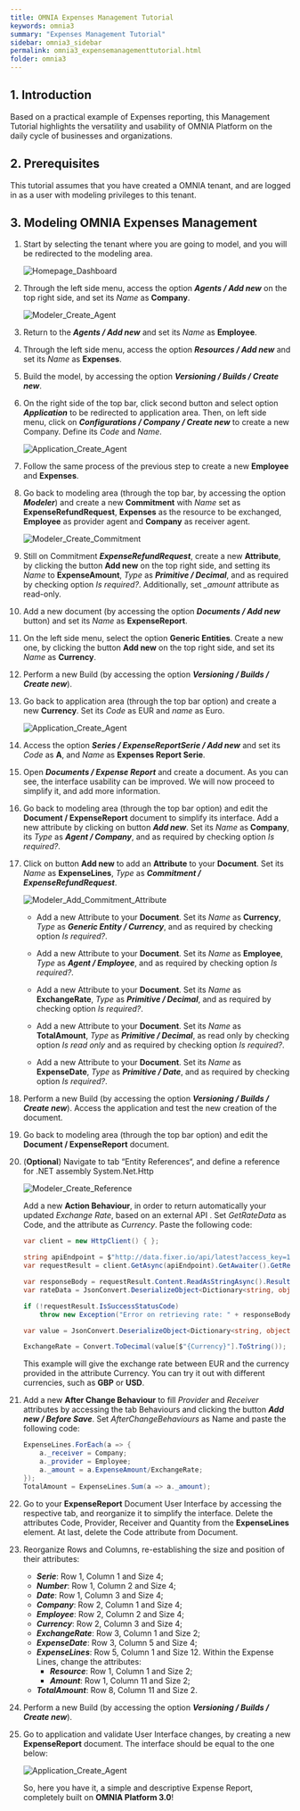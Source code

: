 ```yaml
---
title: OMNIA Expenses Management Tutorial
keywords: omnia3
summary: "Expenses Management Tutorial"
sidebar: omnia3_sidebar
permalink: omnia3_expensemanagementtutorial.html
folder: omnia3
---
```


## 1. Introduction

Based on a practical example of Expenses reporting, this Management Tutorial highlights the versatility and usability of OMNIA Platform on the daily cycle of businesses and organizations.


## 2. Prerequisites

This tutorial assumes that you have created a OMNIA tenant, and are logged in as a user with modeling privileges to this tenant.

## 3. Modeling OMNIA Expenses Management

1.  Start by selecting the tenant where you are going to model, and you will be redirected to the modeling area.
    
    ![Homepage_Dashboard](/images/tutorials/beginner/Modeler-Homepage.PNG)
    
2.  Through the left side menu, access the option  ***Agents / Add new*** on the top right side, and set its  *Name*  as  **Company**.

    ![Modeler_Create_Agent](/images/tutorials/expensemanagement/Modeler-Add-Agent.PNG)
   
3.  Return to the  ***Agents / Add new*** and set its *Name* as **Employee**.
    
4.  Through the left side menu, access the option  ***Resources / Add new*** and set its  *Name*  as  **Expenses**.
    
5.  Build the model, by accessing the option  ***Versioning / Builds / Create new***.
    
6.  On the right side of the top bar, click second button and select option ***Application*** to be redirected to application area. Then, on left side menu, click on ***Configurations / Company / Create new*** to create a new Company. Define its *Code*  and  *Name*.
    
    ![Application_Create_Agent](/images/tutorials/expensemanagement/Application-Add-Agent.PNG)
    
7.  Follow the same process of the previous step to create a new  **Employee**  and  **Expenses**.
    
8.  Go back to modeling area (through the top bar, by accessing the option  ***Modeler***) and create a new  **Commitment**  with  *Name*  set as  **ExpenseRefundRequest**,  **Expenses**  as the resource to be exchanged,  **Employee**  as provider agent and  **Company**  as receiver agent.
  
    ![Modeler_Create_Commitment](/images/tutorials/expensemanagement/Modeler-Add-Commitment.PNG)
 
9. Still on Commitment ***ExpenseRefundRequest***, create a new **Attribute**, by clicking the button  **Add new**  on the top right side, and setting its  *Name*  to  **ExpenseAmount**, *Type* as ***Primitive / Decimal***, and as required by checking option *Is required?*. Additionally, set *_amount* attribute as read-only.
    
10. Add a new document (by accessing the option ***Documents / Add new*** button) and set its *Name* as **ExpenseReport**. 
   
11. On the left side menu, select the option **Generic Entities**. Create a new one, by clicking the button  **Add new**  on the top right side, and set its *Name*  as  **Currency**.
  
12. Perform a new Build (by accessing the option ***Versioning / Builds / Create new***).

13. Go back to application area (through the top bar option) and create a new **Currency**. Set its *Code* as EUR and *name* as Euro.

     ![Application_Create_Agent](/images/tutorials/expensemanagement/Application-Create-Currency.PNG)
        
14. Access the option ***Series / ExpenseReportSerie / Add new*** and set its *Code* as **A**, and *Name* as **Expenses Report Serie**.

15. Open ***Documents / Expense Report*** and create a document. As you can see, the interface usability can be improved. We will now proceed to simplify it, and add more information.

16. Go back to modeling area (through the top bar option) and edit the **Document / ExpenseReport**  document to simplify its interface. Add a new attribute by clicking on button  ***Add new***. Set its *Name* as **Company**, its *Type*  as  ***Agent / Company***, and as required by checking option *Is required?*.

17. Click on button **Add new** to add an **Attribute** to your **Document**. Set its *Name* as **ExpenseLines**, *Type* as ***Commitment / ExpenseRefundRequest***.

    ![Modeler_Add_Commitment_Attribute](/images/tutorials/expensemanagement/Modeler-Add-ExpenseReport-ExpenseRefundRequest.PNG)

    - Add a new Attribute to your **Document**. Set its *Name* as **Currency**, *Type* as ***Generic Entity / Currency***, and as required by checking option *Is required?*.

    - Add a new Attribute to your **Document**. Set its *Name* as **Employee**, *Type* as ***Agent / Employee***, and as required by checking option *Is required?*.

    - Add a new Attribute to your **Document**. Set its *Name* as **ExchangeRate**, *Type* as ***Primitive / Decimal***, and as required by checking option *Is required?*.

    - Add a new Attribute to your **Document**. Set its *Name* as **TotalAmount**, *Type* as ***Primitive / Decimal***, as read only by checking option *Is read only* and as required by checking option *Is required?*.
    
    - Add a new Attribute to your **Document**. Set its *Name* as **ExpenseDate**, *Type* as ***Primitive / Date***, and as required by checking option *Is required?*.

18. Perform a new Build (by accessing the option ***Versioning / Builds / Create new***). Access the application and test the new creation of the document.

19. Go back to modeling area (through the top bar option) and edit the  **Document / ExpenseReport**  document.

20. (**Optional**) Navigate to tab “Entity References“, and define a reference for .NET assembly System.Net.Http

    ![Modeler_Create_Reference](/images/tutorials/expensemanagement/Modeler-Create-Reference.PNG)
    
    Add a new **Action Behaviour**, in order to return automatically your updated *Exchange Rate*, based on an external API . Set *GetRateData* as Code, and the attribute as *Currency*. Paste the following code:

    ```C#
    var client = new HttpClient() { };

    string apiEndpoint = $"http://data.fixer.io/api/latest?access_key=13854a5cc70cff0901740c1a7ac3c5b3&symbols={Currency}";
    var requestResult = client.GetAsync(apiEndpoint).GetAwaiter().GetResult();

    var responseBody = requestResult.Content.ReadAsStringAsync().Result;
    var rateData = JsonConvert.DeserializeObject<Dictionary<string, object>>(responseBody);

    if (!requestResult.IsSuccessStatusCode)
        throw new Exception("Error on retrieving rate: " + responseBody);

    var value = JsonConvert.DeserializeObject<Dictionary<string, object>>(rateData["rates"].ToString());

    ExchangeRate = Convert.ToDecimal(value[$"{Currency}"].ToString());
    ```
    This example will give the exchange rate between EUR and the currency provided in the attribute Currency. You can try it out with different currencies, such as **GBP** or **USD**.

21. Add a new **After Change Behaviour** to fill *Provider* and *Receiver* attributes by accessing the tab Behaviours and clicking the button ***Add new / Before Save***. Set *AfterChangeBehaviours* as Name and paste the following code:

    ```C#
    ExpenseLines.ForEach(a => {
        a._receiver = Company;
        a._provider = Employee;
        a._amount = a.ExpenseAmount/ExchangeRate;
    });
    TotalAmount = ExpenseLines.Sum(a => a._amount); 
    ```
    
22. Go to your **ExpenseReport** Document User Interface by accessing the respective tab, and reorganize it to simplify the interface. Delete the attributes Code, Provider, Receiver and Quantity from the **ExpenseLines** element. At last, delete the Code attribute from Document.

23. Reorganize Rows and Columns, re-establishing the size and position of their attributes:
    - ***Serie***: Row 1, Column 1 and Size 4;
    - ***Number***: Row 1, Column 2 and Size 4;
    - ***Date***: Row 1, Column 3 and Size 4;
    - ***Company***: Row 2, Column 1 and Size 4;
    - ***Employee***: Row 2, Column 2 and Size 4;
    - ***Currency***: Row 2, Column 3 and Size 4;
    - ***ExchangeRate***: Row 3, Column 1 and Size 2;
    - ***ExpenseDate***: Row 3, Column 5 and Size 4;
    - ***ExpenseLines***: Row 5, Column 1 and Size 12. Within the Expense Lines, change the attributes:
        - ***Resource***: Row 1, Column 1 and Size 2;
        - ***Amount***: Row 1, Column 11 and Size 2;
    - ***TotalAmount***: Row 8, Column 11 and Size 2.

24. Perform a new Build (by accessing the option ***Versioning / Builds / Create new***).

25. Go to application and validate User Interface changes, by creating a new **ExpenseReport** document. The interface should be equal to the one below:

       ![Application_Create_Agent](https://raw.githubusercontent.com/numbersbelieve/omnia3/master/docs/tutorialPics/modelingTutorial/Application-ExpensesReport-Form.PNG)

    So, here you have it, a simple and descriptive Expense Report, completely built on **OMNIA Platform 3.0**!
    
